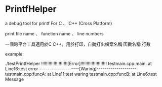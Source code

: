 # PrintfHelper


a debug tool for printf For C 、 C++ (Cross Platform)

print file name 、 function name 、 line numbers


一個跨平台工具適用於C C++，用於打印，自動打出檔案名稱 函數名稱 行數 



example:

./testPrintfHelper
!!!!!!!!!!!!!!!!!!!!![Error]!!!!!!!!!!!!!!!!!!!!!
testmain.cpp:main: at Line16:test error
--------------------[Waring]--------------------
testmain.cpp:funcA: at Line11:test waring
testmain.cpp:funcB: at Line6:test Message
